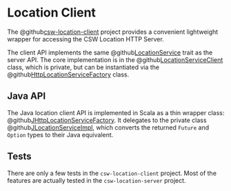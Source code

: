 # Location Client

The @github[csw-location-client](/csw-location/csw-location-client) project provides a convenient lightweight wrapper for accessing the CSW Location HTTP Server.

The client API implements the same @github[LocationService](/csw-location/csw-location-api/src/main/scala/csw/location/api/scaladsl/LocationService.scala) trait as the server API.
The core implementation is in the @github[LocationServiceClient](/csw-location/csw-location-client/src/main/scala/csw/location/client/internal/LocationServiceClient.scala) class, which is private, but can be instantiated via the @github[HttpLocationServiceFactory](/csw-location/csw-location-client/src/main/scala/csw/location/client/scaladsl/HttpLocationServiceFactory.scala)
class.

## Java API

The Java location client API is implemented in Scala as a thin wrapper class:
@github[JHttpLocationServiceFactory](/csw-location/csw-location-client/src/main/scala/csw/location/client/javadsl/JHttpLocationServiceFactory.scala).
It delegates to the private class
@github[JLocationServiceImpl](/csw-location/csw-location-client/src/main/scala/csw/location/client/internal/JLocationServiceImpl.scala),
which converts the returned `Future` and `Option` types to their Java equivalent.

## Tests

There are only a few tests in the `csw-location-client` project. Most of the features are actually tested in the `csw-location-server` project.
